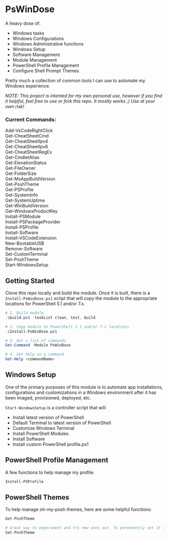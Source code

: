 # PsWinDose

A heavy dose of:

- Windows tasks
- Windows Configurations
- Windows Administrative functions
- Windows Setup
- Software Management
- Module Management
- PowerShell Profile Management
- Configure Shell Prompt Themes

Pretty much a collection of common tools I can use to automate my Windows experience.

*NOTE: This project is intented for my own personal use, however if you find it helpful, feel free to use or fork this repo. It mostly works ;) Use at your own risk!*

### Current Commands:

Add-VsCodeRightClick  
Get-CheatSheetCmd  
Get-CheatSheetIpv4  
Get-CheatSheetIpv6  
Get-CheatSheetRegEx  
Get-CmdletAlias  
Get-ElevationStatus  
Get-FileOwner  
Get-FolderSize  
Get-MsAppBuildVersion  
Get-PoshTheme  
Get-PSProfile  
Get-SystemInfo  
Get-SystemUptime  
Get-WinBuildVersion  
Get-WindowsProductKey  
Install-PSModule  
Install-PSPackageProvider  
Install-PSProfile  
Install-Software  
Install-VSCodeExtension  
New-BootableUSB  
Remove-Software  
Set-CustomTerminal  
Set-PoshTheme  
Start-WindowsSetup  

## Getting Started

Clone this repo locally and build the module. Once it is built, there is a `Install-PsWinDose.ps1` script that will copy the module to the appropriate locations for PowerShell 5.1 and/or 7.x.

```powershell
# 1. Build module
.\build.ps1 -taskList clean, test, build

# 2. Copy module to PowerShell 5.1 and/or 7.x locations
.\Install-PsWinDose.ps1

# 3. Get a list of commands
Get-Command -Module PsWinDose

# 4. Get help on a command
Get-Help <commandName>
```

## Windows Setup

One of the primary purposes of this module is to automate app installations, configurations and customizations in a Windows environment after it has been imaged, provisioned, deployed, etc.

```Start-WindowsSetup``` is a controller script that will:

- Install latest version of PowerShell
- Default Terminal to latest version of PowerShell
- Customize Windows Terminal
- Install PowerShell Modules
- Install Software
- Install custom PowerShell profile.ps1

## PowerShell Profile Management

A few functions to help manage my profile:

```powershell
Install-PSProfile
```

## PowerShell Themes

To help manage oh-my-posh themes, here are some helpful functions:

```powershell
Get-PoshTheme

# Great way to experiment and try new ones out. To permanently set it though, you need to update the theme in the profile.ps1 file.
Set-PoshTheme
```
